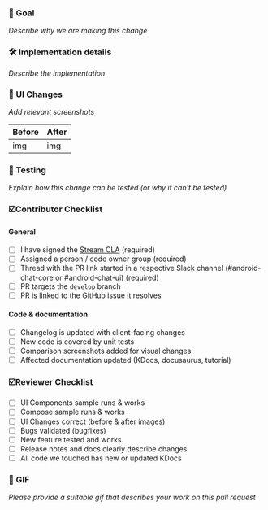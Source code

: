 ### 🎯 Goal

_Describe why we are making this change_

### 🛠 Implementation details

_Describe the implementation_

### 🎨 UI Changes

_Add relevant screenshots_

| Before | After |
| --- | --- |
| img | img |

### 🧪 Testing

_Explain how this change can be tested (or why it can't be tested)_

### ☑️Contributor Checklist

#### General
- [ ] I have signed the [Stream CLA](https://docs.google.com/forms/d/e/1FAIpQLScFKsKkAJI7mhCr7K9rEIOpqIDThrWxuvxnwUq2XkHyG154vQ/viewform) (required)
- [ ] Assigned a person / code owner group (required)
- [ ] Thread with the PR link started in a respective Slack channel (#android-chat-core or #android-chat-ui) (required)
- [ ] PR targets the `develop` branch
- [ ] PR is linked to the GitHub issue it resolves

#### Code & documentation
- [ ] Changelog is updated with client-facing changes
- [ ] New code is covered by unit tests
- [ ] Comparison screenshots added for visual changes
- [ ] Affected documentation updated (KDocs, docusaurus, tutorial)

### ☑️Reviewer Checklist
- [ ] UI Components sample runs & works
- [ ] Compose sample runs & works
- [ ] UI Changes correct (before & after images)
- [ ] Bugs validated (bugfixes)
- [ ] New feature tested and works
- [ ] Release notes and docs clearly describe changes
- [ ] All code we touched has new or updated KDocs

### 🎉 GIF

_Please provide a suitable gif that describes your work on this pull request_
